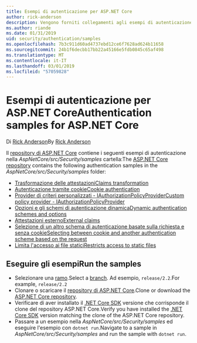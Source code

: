 ```yaml
---
title: Esempi di autenticazione per ASP.NET Core
author: rick-anderson
description: Vengono forniti collegamenti agli esempi di autenticazione nel repository di ASP.NET Core.
ms.author: riande
ms.date: 01/31/2019
uid: security/authentication/samples
ms.openlocfilehash: 7b3c911d60ad4737ebd12ce6f7628ad624b11658
ms.sourcegitcommit: 24b1f6decbb17bb22a45166e5fdb0845c65af498
ms.translationtype: MT
ms.contentlocale: it-IT
ms.lasthandoff: 03/01/2019
ms.locfileid: "57059828"
---
```

# <a name="authentication-samples-for-aspnet-core"></a><span data-ttu-id="4bf24-103">Esempi di autenticazione per ASP.NET Core</span><span class="sxs-lookup"><span data-stu-id="4bf24-103">Authentication samples for ASP.NET Core</span></span>

<span data-ttu-id="4bf24-104">Di [Rick Anderson](https://twitter.com/RickAndMSFT)</span><span class="sxs-lookup"><span data-stu-id="4bf24-104">By [Rick Anderson](https://twitter.com/RickAndMSFT)</span></span>

<span data-ttu-id="4bf24-105">Il [repository di ASP.NET Core](https://github.com/aspnet/AspNetCore) contiene i seguenti esempi di autenticazione nella *AspNetCore/src/Security/samples* cartella:</span><span class="sxs-lookup"><span data-stu-id="4bf24-105">The [ASP.NET Core repository](https://github.com/aspnet/AspNetCore) contains the following authentication samples in the *AspNetCore/src/Security/samples* folder:</span></span>

* [<span data-ttu-id="4bf24-106">Trasformazione delle attestazioni</span><span class="sxs-lookup"><span data-stu-id="4bf24-106">Claims transformation</span></span>](https://github.com/aspnet/AspNetCore/tree/release/2.2/src/Security/samples/ClaimsTransformation)
* [<span data-ttu-id="4bf24-107">Autenticazione tramite cookie</span><span class="sxs-lookup"><span data-stu-id="4bf24-107">Cookie authentication</span></span>](https://github.com/aspnet/AspNetCore/tree/release/2.2/src/Security/samples/Cookies)
* [<span data-ttu-id="4bf24-108">Provider di criteri personalizzati - IAuthorizationPolicyProvider</span><span class="sxs-lookup"><span data-stu-id="4bf24-108">Custom policy provider - IAuthorizationPolicyProvider</span></span>](https://github.com/aspnet/AspNetCore/tree/release/2.2/src/Security/samples/CustomPolicyProvider)
* [<span data-ttu-id="4bf24-109">Opzioni e gli schemi di autenticazione dinamica</span><span class="sxs-lookup"><span data-stu-id="4bf24-109">Dynamic authentication schemes and options</span></span>](https://github.com/aspnet/AspNetCore/tree/release/2.2/src/Security/samples/DynamicSchemes)
* [<span data-ttu-id="4bf24-110">Attestazioni esterno</span><span class="sxs-lookup"><span data-stu-id="4bf24-110">External claims</span></span>](https://github.com/aspnet/AspNetCore/tree/release/2.2/src/Security/samples/Identity.ExternalClaims)
* [<span data-ttu-id="4bf24-111">Selezione di un altro schema di autenticazione basate sulla richiesta e senza cookie</span><span class="sxs-lookup"><span data-stu-id="4bf24-111">Selecting between cookie and another authentication scheme based on the request</span></span>](https://github.com/aspnet/AspNetCore/tree/release/2.2/src/Security/samples/PathSchemeSelection)
* [<span data-ttu-id="4bf24-112">Limita l'accesso ai file statici</span><span class="sxs-lookup"><span data-stu-id="4bf24-112">Restricts access to static files</span></span>](https://github.com/aspnet/AspNetCore/tree/release/2.2/src/Security/samples/StaticFilesAuth)

## <a name="run-the-samples"></a><span data-ttu-id="4bf24-113">Eseguire gli esempi</span><span class="sxs-lookup"><span data-stu-id="4bf24-113">Run the samples</span></span>

* <span data-ttu-id="4bf24-114">Selezionare una [ramo](https://github.com/aspnet/AspNetCore).</span><span class="sxs-lookup"><span data-stu-id="4bf24-114">Select a [branch](https://github.com/aspnet/AspNetCore).</span></span> <span data-ttu-id="4bf24-115">Ad esempio, `release/2.2`.</span><span class="sxs-lookup"><span data-stu-id="4bf24-115">For example, `release/2.2`</span></span>
* <span data-ttu-id="4bf24-116">Clonare o scaricare il [repository di ASP.NET Core](https://github.com/aspnet/AspNetCore).</span><span class="sxs-lookup"><span data-stu-id="4bf24-116">Clone or download the [ASP.NET Core repository](https://github.com/aspnet/AspNetCore).</span></span>
* <span data-ttu-id="4bf24-117">Verificare di aver installato il [.NET Core SDK](https://www.microsoft.com/net/download/all) versione che corrisponde il clone del repository ASP.NET Core.</span><span class="sxs-lookup"><span data-stu-id="4bf24-117">Verify you have installed the [.NET Core SDK](https://www.microsoft.com/net/download/all) version matching the clone of the ASP.NET Core repository.</span></span>
* <span data-ttu-id="4bf24-118">Passare a un esempio nella *AspNetCore/src/Security/samples* ed eseguire l'esempio con `dotnet run`.</span><span class="sxs-lookup"><span data-stu-id="4bf24-118">Navigate to a sample in *AspNetCore/src/Security/samples* and run the sample with `dotnet run`.</span></span>
